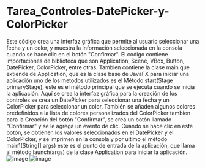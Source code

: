 # Tarea_Controles-DatePicker-y-ColorPicker
Este código crea una interfaz gráfica que permite al usuario seleccionar una fecha y un color, y muestra la información seleccionada en la consola cuando se hace clic en el botón "Confirmar".
El codigo contiene importaciones de biblioteca que son Application, Scene, VBox, Button, DatePicker, ColorPicker, entre otras.
Tambien contiene la clase main que extiende de Application, que es la clase base de JavaFX para iniciar una aplicación uno de los metodos utilizados es el Método start(Stage primaryStage), este es el método principal que se ejecuta cuando se inicia la aplicación. Aquí se crea la interfaz gráfica,para la creación de los controles se crea un DatePicker para seleccionar una fecha y un ColorPicker para seleccionar un color. También se añaden algunos colores predefinidos a la lista de colores personalizados del ColorPicker tambien para la Creación del botón "Confirmar", se crea un botón llamado "Confirmar" y se le agrega un evento de clic. Cuando se hace clic en este botón, se obtienen los valores seleccionados en el DatePicker y el ColorPicker, y se imprimen en la consola y por ultimo el método main1(String[] args) este es el punto de entrada de la aplicación, que llama al método launch(args) de la clase Application para iniciar la aplicación.
![image](https://github.com/Davich014/Tarea_Controles-DatePicker-y-ColorPicker/assets/169005437/5031a3cd-3730-4feb-a055-f8cb02d42cb6)
![image](https://github.com/Davich014/Tarea_Controles-DatePicker-y-ColorPicker/assets/169005437/8e7495db-8cb0-4682-8782-bd83e261446d)
